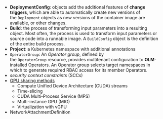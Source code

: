 - **DeploymentConfig**: objects add the additional features of **change triggers**, which are able to automatically create new versions of the `Deployment` objects as new versions of the container image are available, or other changes.
- **Build**: the process of transforming input parameters into a resulting object. Most often, the process is used to transform input parameters or source code into a runnable image. A `BuildConfig` object is the definition of the entire build process.
- **Project**: a Kubernetes namespace with additional annotations
- `OperatorGroup`: An *Operator group*, defined by the `OperatorGroup` resource, provides multitenant configuration to **OLM**-installed Operators. An Operator group selects target namespaces in which to generate required RBAC access for its member Operators.
- *security context constraints* (SCCs)
- [GPU sharing methods](https://docs.openshift.com/container-platform/4.14/architecture/nvidia-gpu-architecture-overview.html#nvidia-gpu-sharing-methods_nvidia-gpu-architecture-overview)
	- Compute Unified Device Architecture (CUDA) streams
	- Time-slicing
	- CUDA Multi-Process Service (MPS)
	- Multi-instance GPU (MIG)
	- Virtualization with vGPU
- NetworkAttachmentDefinition